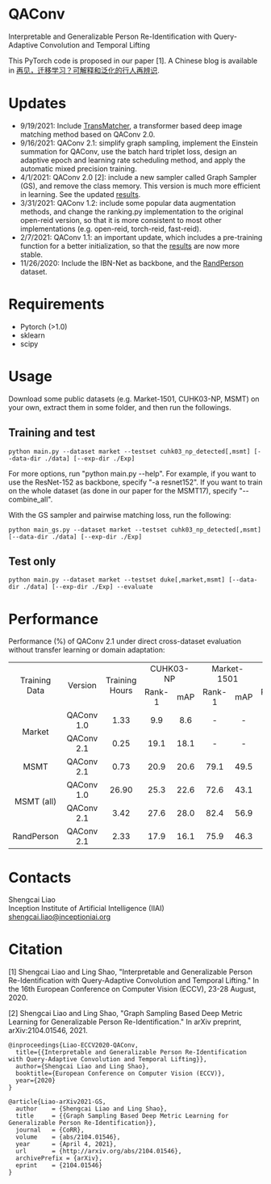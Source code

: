# QAConv
Interpretable and Generalizable Person Re-Identification with Query-Adaptive Convolution and Temporal Lifting

This PyTorch code is proposed in our paper [1]. A Chinese blog is available in [再见，迁移学习？可解释和泛化的行人再辨识](https://mp.weixin.qq.com/s/ukZgCsGdig0jE6jmkpBbbA).

# Updates

* 9/19/2021: Include [TransMatcher](https://github.com/ShengcaiLiao/QAConv/tree/master/transmatcher), a transformer based deep image matching method based on QAConv 2.0.
* 9/16/2021: QAConv 2.1: simplify graph sampling, implement the Einstein summation for QAConv, use the batch hard triplet loss, design an adaptive epoch and learning rate scheduling method, and apply the automatic mixed precision training.
* 4/1/2021: QAConv 2.0 [2]: include a new sampler called Graph Sampler (GS), and remove the class memory. This version is much more efficient in learning. See the updated [results](#Performance).
* 3/31/2021: QAConv 1.2: include some popular data augmentation methods, and change the ranking.py implementation to the original open-reid version, so that it is more consistent to most other implementations (e.g. open-reid, torch-reid, fast-reid).
* 2/7/2021: QAConv 1.1: an important update, which includes a pre-training function for a better initialization, so that the [results](#Performance) are now more stable.
* 11/26/2020: Include the IBN-Net as backbone, and the [RandPerson](https://github.com/VideoObjectSearch/RandPerson) dataset.

# Requirements

- Pytorch (>1.0)
- sklearn
- scipy

# Usage
Download some public datasets (e.g. Market-1501, CUHK03-NP, MSMT) on your own, extract them in some 
folder, and then run the followings.

## Training and test
`python main.py --dataset market --testset cuhk03_np_detected[,msmt] [--data-dir ./data] [--exp-dir ./Exp]`

For more options, run "python main.py --help". For example, if you want to use the ResNet-152 as backbone, specify "-a resnet152". If you want to train on the whole dataset (as done in our paper for the MSMT17), specify "--combine_all".

With the GS sampler and pairwise matching loss, run the following:

``python main_gs.py --dataset market --testset cuhk03_np_detected[,msmt] [--data-dir ./data] [--exp-dir ./Exp]``

## Test only
`python main.py --dataset market --testset duke[,market,msmt] [--data-dir ./data] [--exp-dir ./Exp] --evaluate`

# Performance

Performance (%) of QAConv 2.1 under direct cross-dataset evaluation without transfer learning or domain adaptation:

<table align="center">
  <tr align="center">
    <td rowspan="2">Training Data</td>
    <td rowspan="2">Version</td>
    <td rowspan="2">Training Hours</td>
    <td colspan="2">CUHK03-NP</td>
    <td colspan="2">Market-1501</td>
    <td colspan="2">MSMT17</td>
  </tr>
  <tr align="center">
    <td>Rank-1</td>
    <td>mAP</td>
    <td>Rank-1</td>
    <td>mAP</td>
    <td>Rank-1</td>
    <td>mAP</td>
  </tr>
  <tr align="center">
    <td rowspan="2">Market</td>
    <td>QAConv 1.0</td>
    <td>1.33</td>
    <td>9.9</td>
    <td>8.6</td>
    <td>-</td>
    <td>-</td>
    <td>22.6</td>
    <td>7.0</td>
  </tr>
  <tr align="center">
    <td>QAConv 2.1</td>
    <td>0.25</td>
    <td>19.1</td>
    <td>18.1</td>
    <td>-</td>
    <td>-</td>
    <td>45.9</td>
    <td>17.2</td>
  </tr>
  <tr align="center">
    <td>MSMT</td>
    <td>QAConv 2.1</td>
    <td>0.73</td>
    <td>20.9</td>
    <td>20.6</td>
    <td>79.1</td>
    <td>49.5</td>
    <td>-</td>
    <td>-</td>
  </tr>
  <tr align="center">
    <td rowspan="2">MSMT (all)</td>
    <td>QAConv 1.0</td>
    <td>26.90</td>
    <td>25.3</td>
    <td>22.6</td>
    <td>72.6</td>
    <td>43.1</td>
    <td>-</td>
    <td>-</td>
  </tr>
  <tr align="center">
    <td>QAConv 2.1</td>
    <td>3.42</td>
    <td>27.6</td>
    <td>28.0</td>
    <td>82.4</td>
    <td>56.9</td>
    <td>-</td>
    <td>-</td>
  </tr>
  <tr align="center">
    <td>RandPerson</td>
    <td>QAConv 2.1</td>
    <td>2.33</td>
    <td>17.9</td>
    <td>16.1</td>
    <td>75.9</td>
    <td>46.3</td>
    <td>44.1</td>
    <td>15.2</td>
  </tr>
</table>

# Contacts

Shengcai Liao  
Inception Institute of Artificial Intelligence (IIAI)  
shengcai.liao@inceptioniai.org

# Citation
[1] Shengcai Liao and Ling Shao, "Interpretable and Generalizable Person Re-Identification with Query-Adaptive Convolution and Temporal Lifting." In the 16th European Conference on Computer Vision (ECCV), 23-28 August, 2020.

[2] Shengcai Liao and Ling Shao, "Graph Sampling Based Deep Metric Learning for Generalizable Person Re-Identification." In arXiv preprint, arXiv:2104.01546, 2021.

```
@inproceedings{Liao-ECCV2020-QAConv,  
  title={{Interpretable and Generalizable Person Re-Identification with Query-Adaptive Convolution and Temporal Lifting}},  
  author={Shengcai Liao and Ling Shao},  
  booktitle={European Conference on Computer Vision (ECCV)},  
  year={2020}  
}

@article{Liao-arXiv2021-GS,
  author    = {Shengcai Liao and Ling Shao},
  title     = {{Graph Sampling Based Deep Metric Learning for Generalizable Person Re-Identification}},
  journal   = {CoRR},
  volume    = {abs/2104.01546},
  year      = {April 4, 2021},
  url       = {http://arxiv.org/abs/2104.01546},
  archivePrefix = {arXiv},
  eprint    = {2104.01546}
}
```